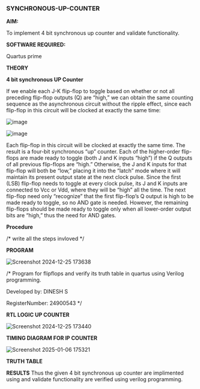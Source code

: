 ### SYNCHRONOUS-UP-COUNTER

**AIM:**

To implement 4 bit synchronous up counter and validate functionality.

**SOFTWARE REQUIRED:**

Quartus prime

**THEORY**

**4 bit synchronous UP Counter**

If we enable each J-K flip-flop to toggle based on whether or not all preceding flip-flop outputs (Q) are “high,” we can obtain the same counting sequence as the asynchronous circuit without the ripple effect, since each flip-flop in this circuit will be clocked at exactly the same time:

![image](https://github.com/naavaneetha/SYNCHRONOUS-UP-COUNTER/assets/154305477/d5db3fa0-e413-404c-b80e-b2f39d82e7e8)


![image](https://github.com/naavaneetha/SYNCHRONOUS-UP-COUNTER/assets/154305477/52cb61eb-d04b-442d-810c-31185a68410b)

Each flip-flop in this circuit will be clocked at exactly the same time.
The result is a four-bit synchronous “up” counter. Each of the higher-order flip-flops are made ready to toggle (both J and K inputs “high”) if the Q outputs of all previous flip-flops are “high.”
Otherwise, the J and K inputs for that flip-flop will both be “low,” placing it into the “latch” mode where it will maintain its present output state at the next clock pulse.
Since the first (LSB) flip-flop needs to toggle at every clock pulse, its J and K inputs are connected to Vcc or Vdd, where they will be “high” all the time.
The next flip-flop need only “recognize” that the first flip-flop’s Q output is high to be made ready to toggle, so no AND gate is needed.
However, the remaining flip-flops should be made ready to toggle only when all lower-order output bits are “high,” thus the need for AND gates.

**Procedure**

/* write all the steps invloved */

**PROGRAM**

![Screenshot 2024-12-25 173638](https://github.com/user-attachments/assets/04e97986-cd3b-49c8-9fc7-1c0c70ca1c8f)

/* Program for flipflops and verify its truth table in quartus using Verilog programming. 

Developed by: DINESH S

RegisterNumber: 24900543
*/

**RTL LOGIC UP COUNTER**

![Screenshot 2024-12-25 173440](https://github.com/user-attachments/assets/003210ef-15fe-47b0-9871-2415e76ba3dd)

**TIMING DIAGRAM FOR IP COUNTER**


![Screenshot 2025-01-06 175321](https://github.com/user-attachments/assets/7f6b0f48-3daa-4166-af75-492fbc17e740)


**TRUTH TABLE**



**RESULTS**
Thus the given 4 bit synchronous up counter are implimented using and validate functionality are verified using verilog programming.
